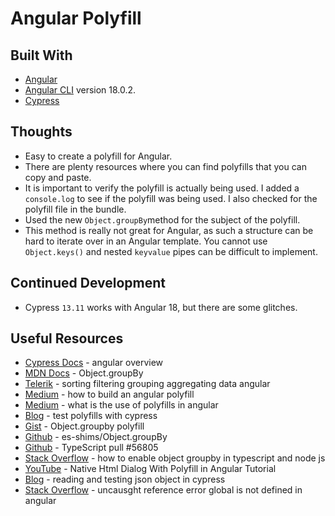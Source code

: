 # Angular Polyfill

## Built With

- [Angular](https://angular.dev)
- [Angular CLI](https://github.com/angular/angular-cli) version 18.0.2.
- [Cypress](https://www.cypress.io)

## Thoughts

- Easy to create a polyfill for Angular.
- There are plenty resources where you can find polyfills that you can copy and paste.
- It is important to verify the polyfill is actually being used.  I added a `console.log` to see if the polyfill was being used.  I also checked for the polyfill file in the bundle.
- Used the new `Object.groupBy`method for the subject of the polyfill.  
- This method is really not great for Angular, as such a structure can be hard to iterate over in an Angular template.  You cannot use `Object.keys()` and nested `keyvalue` pipes can be difficult to implement.

## Continued Development

- Cypress `13.11` works with Angular 18, but there are some glitches.  

## Useful Resources

- [Cypress Docs](https://docs.cypress.io/guides/component-testing/angular/overview) - angular overview
- [MDN Docs](https://developer.mozilla.org/en-US/docs/Web/JavaScript/Reference/Global_Objects/Object/groupBy#browser_compatibility) - Object.groupBy
- [Telerik](https://www.telerik.com/blogs/sorting-filtering-grouping-aggregating-data-angular) - sorting filtering grouping aggregating data angular
- [Medium](https://itnext.io/how-to-build-an-angular-polyfill-0d1d4ddc9aea) - how to build an angular polyfill
- [Medium](https://frontendinterviewquestions.medium.com/what-is-the-use-of-polyfills-in-angular-02b258ad1c5c) - what is the use of polyfills in angular
- [Blog](https://glebbahmutov.com/blog/test-polyfills/) - test polyfills with cypress
- [Gist](https://gist.github.com/gtrabanco/7c97bd41aa74af974fa935bfb5044b6e) - Object.groupby polyfill
- [Github](https://github.com/es-shims/Object.groupBy) - es-shims/Object.groupBy
- [Github](https://github.com/microsoft/TypeScript/pull/56805) - TypeScript pull #56805
- [Stack Overflow](https://stackoverflow.com/questions/77663053/how-to-enable-object-groupby-in-typescript-and-node-js) - how to enable object groupby in typescript and node js
- [YouTube](https://www.youtube.com/watch?v=DLRi9pEnqPI) - Native Html Dialog With Polyfill in Angular Tutorial
- [Blog](https://filiphric.com/reading-and-testing-json-object-in-cypress) - reading and testing json object in cypress
- [Stack Overflow](https://stackoverflow.com/questions/74579858/uncaught-referenceerror-global-is-not-defined-in-angular) - uncausght reference error global is not defined in angular
